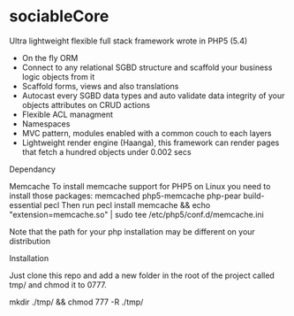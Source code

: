 sociableCore
============

Ultra lightweight flexible full stack framework wrote in PHP5 (5.4)

- On the fly ORM
- Connect to any relational SGBD structure and scaffold your business logic objects from it 
- Scaffold forms, views and also translations
- Autocast every SGBD data types and auto validate data integrity of your objects attributes on CRUD actions
- Flexible ACL managment
- Namespaces
- MVC pattern, modules enabled with a common couch to each layers
- Lightweight render engine (Haanga), this framework can render pages that fetch a hundred objects under 0.002 secs 

Dependancy

Memcache
To install memcache support for PHP5 on Linux you need to install those packages: memcached php5-memcache php-pear build-essential pecl
Then run 
pecl install memcache && echo "extension=memcache.so" | sudo tee /etc/php5/conf.d/memcache.ini

Note that the path for your php installation may be different on your distribution


Installation

Just clone this repo and add a new folder in the root of the project called tmp/ and chmod it to 0777.

mkdir ./tmp/ && chmod 777 -R ./tmp/
